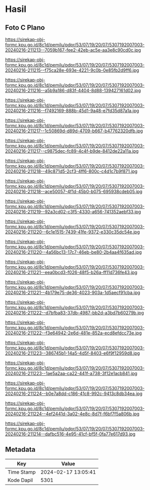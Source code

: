 # Hasil

## Foto C Plano

https://sirekap-obj-formc.kpu.go.id/8c1d/pemilu/pdpr/53/07/19/20/07/5307192007003-20240216-211213--7059b167-fee2-42eb-ac5e-aa3e8c90cd0c.jpg

https://sirekap-obj-formc.kpu.go.id/8c1d/pemilu/pdpr/53/07/19/20/07/5307192007003-20240216-211215--f75ca28e-693e-4221-9c0b-0e85fb2d9ff6.jpg

https://sirekap-obj-formc.kpu.go.id/8c1d/pemilu/pdpr/53/07/19/20/07/5307192007003-20240216-211216--a5b9a186-d83f-4404-8d88-139427161d02.jpg

https://sirekap-obj-formc.kpu.go.id/8c1d/pemilu/pdpr/53/07/19/20/07/5307192007003-20240216-211216--f7492169-888b-45d1-9a48-e7fd35d87a1a.jpg

https://sirekap-obj-formc.kpu.go.id/8c1d/pemilu/pdpr/53/07/19/20/07/5307192007003-20240216-211217--1c50869d-d89d-4709-b667-b47762320dfb.jpg

https://sirekap-obj-formc.kpu.go.id/8c1d/pemilu/pdpr/53/07/19/20/07/5307192007003-20240216-211217--c9875dec-fc89-4c4f-b9de-8412de22a11a.jpg

https://sirekap-obj-formc.kpu.go.id/8c1d/pemilu/pdpr/53/07/19/20/07/5307192007003-20240216-211218--49c871d5-2cf3-4ff6-800c-c4d1c7b9f871.jpg

https://sirekap-obj-formc.kpu.go.id/8c1d/pemilu/pdpr/53/07/19/20/07/5307192007003-20240216-211218--ace50057-4f1d-45b0-b075-695938cdeb05.jpg

https://sirekap-obj-formc.kpu.go.id/8c1d/pemilu/pdpr/53/07/19/20/07/5307192007003-20240216-211219--92a3cd02-c3f5-4330-a656-741352aebf33.jpg

https://sirekap-obj-formc.kpu.go.id/8c1d/pemilu/pdpr/53/07/19/20/07/5307192007003-20240216-211220--6c1e1515-7439-41fe-9372-e330c35dc54e.jpg

https://sirekap-obj-formc.kpu.go.id/8c1d/pemilu/pdpr/53/07/19/20/07/5307192007003-20240216-211220--4a56bc13-17c7-46eb-be80-2b4aa4f635ad.jpg

https://sirekap-obj-formc.kpu.go.id/8c1d/pemilu/pdpr/53/07/19/20/07/5307192007003-20240216-211221--eea0bcd3-f026-48f5-b26a-ff11d736fe43.jpg

https://sirekap-obj-formc.kpu.go.id/8c1d/pemilu/pdpr/53/07/19/20/07/5307192007003-20240216-211221--4b179e75-de36-4023-903a-1d5aecf91cba.jpg

https://sirekap-obj-formc.kpu.go.id/8c1d/pemilu/pdpr/53/07/19/20/07/5307192007003-20240216-211222--d7bfba83-37db-4987-bb2d-a3bd7b60279b.jpg

https://sirekap-obj-formc.kpu.go.id/8c1d/pemilu/pdpr/53/07/19/20/07/5307192007003-20240216-211222--f3e64942-2e6d-481e-852a-ecd8efdcc73e.jpg

https://sirekap-obj-formc.kpu.go.id/8c1d/pemilu/pdpr/53/07/19/20/07/5307192007003-20240216-211223--386745b1-14a5-4d5f-8403-e6f9f12959d8.jpg

https://sirekap-obj-formc.kpu.go.id/8c1d/pemilu/pdpr/53/07/19/20/07/5307192007003-20240216-211223--1ae5a2aa-ca22-441f-a738-3f12e1acb841.jpg

https://sirekap-obj-formc.kpu.go.id/8c1d/pemilu/pdpr/53/07/19/20/07/5307192007003-20240216-211224--b0e7a8dd-c186-41c8-992c-9413c8db34ea.jpg

https://sirekap-obj-formc.kpu.go.id/8c1d/pemilu/pdpr/53/07/19/20/07/5307192007003-20240216-211224--4ef2441d-3a02-4e8c-8d7f-f6bf7f5a806b.jpg

https://sirekap-obj-formc.kpu.go.id/8c1d/pemilu/pdpr/53/07/19/20/07/5307192007003-20240216-211214--dafbc516-4e95-41cf-bf5f-0fa77e617d93.jpg


## Metadata

| Key        | Value               |
| ---------- | ------------------- |
| Time Stamp | 2024-02-17 13:05:41 |
| Kode Dapil | 5301                |



